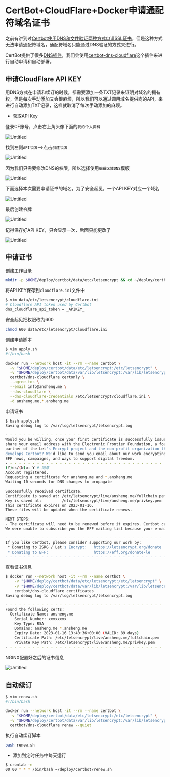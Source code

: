 # CertBot+CloudFlare+Docker申请通配符域名证书

之前有讲到过[Certbot使用DNS和文件验证两种方式申请SSL证书](https://ansheng.me/post/certbot-uses-dns-and-file-verification-to-apply-for-ssl-certificates)，但是这种方式无法申请通配符域名，通配符域名只能通过DNS验证的方式来进行。

CertBot提供了很多[DNS插件](https://eff-certbot.readthedocs.io/en/stable/using.html#dns-plugins)，我们会使用[certbot-dns-cloudflare](https://certbot-dns-cloudflare.readthedocs.io/en/stable/)这个插件来进行自动申请和自动部署。

## 申请CloudFlare API KEY

用DNS方式在申请和续订的时候，都需要添加一条TXT记录来证明对域名的拥有权，但是每次手动添加又会很麻烦，所以我们可以通过调用域名提供商的API，来进行自动添加TXT记录，这样就取消了每次手动添加的麻烦。

- 获取API Key

登录CF账号，点击右上角头像下面的`我的个人资料`

![Untitled](/images/2022/10/18/1.png)

找到左侧`API令牌`—>点击`创建令牌`

![Untitled](/images/2022/10/18/2.png)

因为我们只需要修改DNS的权限，所以选择使用`编辑区域DNS`模版

![Untitled](/images/2022/10/18/3.png)

下面选择本次需要申请证书的域名，为了安全起见，一个API KEY对应一个域名

![Untitled](/images/2022/10/18/4.png)

最后创建令牌

![Untitled](/images/2022/10/18/5.png)

记得保存好API KEY，只会显示一次，后面只能更改了

![Untitled](/images/2022/10/18/6.png)

## 申请证书

创建工作目录

```bash
mkdir -p $HOME/deploy/certbot/data/etc/letsencrypt && cd ~/deploy/certbot
```

将API KEY保存到`cloudflare.ini`文件中

```bash
$ vim data/etc/letsencrypt/cloudflare.ini
# Cloudflare API token used by Certbot
dns_cloudflare_api_token = _APIKEY_
```

安全起见把权限改为600

```bash
chmod 600 data/etc/letsencrypt/cloudflare.ini
```

创建申请脚本

```bash
$ vim apply.sh
#!/bin/bash

docker run --network host -it --rm --name certbot \
  -v "$HOME/deploy/certbot/data/etc/letsencrypt:/etc/letsencrypt" \
  -v "$HOME/deploy/certbot/data/var/lib/letsencrypt:/var/lib/letsencrypt" \
  certbot/dns-cloudflare certonly \
  --agree-tos \
  --email info@ansheng.me \
  --dns-cloudflare \
  --dns-cloudflare-credentials /etc/letsencrypt/cloudflare.ini \
  -d ansheng.me,*.ansheng.me
```

申请证书

```bash
$ bash apply.sh
Saving debug log to /var/log/letsencrypt/letsencrypt.log

- - - - - - - - - - - - - - - - - - - - - - - - - - - - - - - - - - - - - - - -
Would you be willing, once your first certificate is successfully issued, to
share your email address with the Electronic Frontier Foundation, a founding
partner of the Let's Encrypt project and the non-profit organization that
develops Certbot? We'd like to send you email about our work encrypting the web,
EFF news, campaigns, and ways to support digital freedom.
- - - - - - - - - - - - - - - - - - - - - - - - - - - - - - - - - - - - - - - -
(Y)es/(N)o: Y # 同意
Account registered.
Requesting a certificate for ansheng.me and *.ansheng.me
Waiting 10 seconds for DNS changes to propagate

Successfully received certificate.
Certificate is saved at: /etc/letsencrypt/live/ansheng.me/fullchain.pem
Key is saved at:         /etc/letsencrypt/live/ansheng.me/privkey.pem
This certificate expires on 2023-01-16.
These files will be updated when the certificate renews.

NEXT STEPS:
- The certificate will need to be renewed before it expires. Certbot can automatically renew the certificate in the background, but you may need to take steps to enable that functionality. See https://certbot.org/renewal-setup for instructions.
We were unable to subscribe you the EFF mailing list because your e-mail address appears to be invalid. You can try again later by visiting https://act.eff.org.

- - - - - - - - - - - - - - - - - - - - - - - - - - - - - - - - - - - - - - - -
If you like Certbot, please consider supporting our work by:
 * Donating to ISRG / Let's Encrypt:   https://letsencrypt.org/donate
 * Donating to EFF:                    https://eff.org/donate-le
- - - - - - - - - - - - - - - - - - - - - - - - - - - - - - - - - - - - - - - -
```

查看证书信息

```bash
$ docker run --network host -it --rm --name certbot \
    -v "$HOME/deploy/certbot/data/etc/letsencrypt:/etc/letsencrypt" \
    -v "$HOME/deploy/certbot/data/var/lib/letsencrypt:/var/lib/letsencrypt" \
    certbot/dns-cloudflare certificates
Saving debug log to /var/log/letsencrypt/letsencrypt.log

- - - - - - - - - - - - - - - - - - - - - - - - - - - - - - - - - - - - - - - -
Found the following certs:
  Certificate Name: ansheng.me
    Serial Number: xxxxxxxx
    Key Type: RSA
    Domains: ansheng.me *.ansheng.me
    Expiry Date: 2023-01-16 13:40:36+00:00 (VALID: 89 days)
    Certificate Path: /etc/letsencrypt/live/ansheng.me/fullchain.pem
    Private Key Path: /etc/letsencrypt/live/ansheng.me/privkey.pem
- - - - - - - - - - - - - - - - - - - - - - - - - - - - - - - - - - - - - - - -
```

NGINX配置好之后的证书信息

![Untitled](/images/2022/10/18/7.png)

## 自动续订

```bash
$ vim renew.sh
#!/bin/bash

docker run --network host -it --rm --name certbot \
  -v "$HOME/deploy/certbot/data/etc/letsencrypt:/etc/letsencrypt" \
  -v "$HOME/deploy/certbot/data/var/lib/letsencrypt:/var/lib/letsencrypt" \
  certbot/dns-cloudflare renew --quiet
```

执行自动续订脚本

```bash
bash renew.sh
```

- 添加到定时任务中每天运行

```bash
$ crontab -e
00 00 * * * /bin/bash ~/deploy/certbot/renew.sh
```